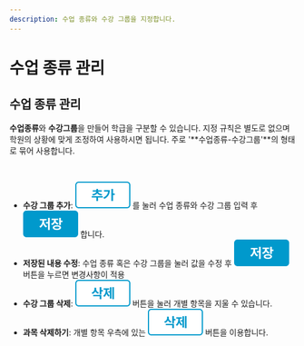 ```yaml
---
description: 수업 종류와 수강 그룹을 지정합니다.
---
```


# 수업 종류 관리

## 수업 종류 관리

**수업종류**와 **수강그룹**을 만들어 학급을 구분할 수 있습니다. 지정 규칙은 별도로 없으며 학원의 상황에 맞게 조정하여 사용하시면 됩니다. 주로 '**수업종류-수강그룹'**의 형태로 묶어 사용합니다.

<figure><img src="../../../.gitbook/assets/수업종류관리.png" alt=""><figcaption></figcaption></figure>

* **수강 그룹 추가**: <img src="../../../.gitbook/assets/btn_추가.png" alt="" data-size="line"> 를 눌러 수업 종류와 수강 그룹 입력 후 <img src="../../../.gitbook/assets/btn_저장.png" alt="" data-size="line"> 합니다.
* **저장된 내용 수정**: 수업 종류 혹은 수강 그룹을 눌러 값을 수정 후 <img src="../../../.gitbook/assets/btn_저장.png" alt="" data-size="line"> 버튼을 누르면 변경사항이 적용
* **수강 그룹 삭제**: <img src="../../../.gitbook/assets/btn_삭제.png" alt="" data-size="line"> 버튼을 눌러 개별 항목을 지울 수 있습니다.
* **과목 삭제하기**: 개별 항목 우측에 있는 <img src="../../../.gitbook/assets/btn_삭제.png" alt="" data-size="line"> 버튼을 이용합니다.
